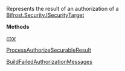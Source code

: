 Represents the result of an authorization of a [Bifrost.Security.ISecurityTarget](Bifrost.Security.ISecurityTarget)

**Methods**

[ctor](Bifrost.Security.AuthorizeTargetResult.ctor)


[ProcessAuthorizeSecurableResult](Bifrost.Security.AuthorizeTargetResult.ProcessAuthorizeSecurableResult)


[BuildFailedAuthorizationMessages](Bifrost.Security.AuthorizeTargetResult.BuildFailedAuthorizationMessages)
